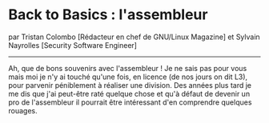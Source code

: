 # Back to Basics : l'assembleur
par Tristan Colombo [Rédacteur en chef de GNU/Linux Magazine]
et Sylvain Nayrolles [Security Software Engineer]

---

Ah, que de bons souvenirs avec l'assembleur ! Je ne sais pas pour vous mais moi je n'y ai touché qu'une fois, en licence (de nos jours on dit L3), pour parvenir péniblement à réaliser une division. Des années plus tard je me dis que j'ai peut-être raté quelque chose et qu'à défaut de devenir un pro de l'assembleur il pourrait être intéressant d'en comprendre quelques rouages.
